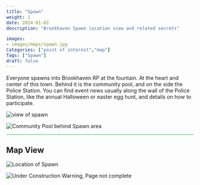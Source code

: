 ```yaml
---
title: "Spawn"
weight: 1
date: 2024-01-02
description: "Brookhaven Spawn location view and related secrets"

images:
- images/maps/spawn.jpg
Categories: ["point of interest","map"]
Tags: ["Spawn"]
draft: false
--- 
```



Everyone spawns into Brookhaven RP at the fountain. At the heart and center of this town. Behind it is the community pool, and on the side the Police Station. You can find event news usually along the wall of the Police Station, like the annual Halloween or easter egg hunt, and details on how to participate.


![view of spawn](/images/maps/spawn.jpg)

![Community Pool behind Spawn area](/images/maps/community_pool.jpg)


<hr style="background-color: #28b44c" size=8>

## Map View

![Location of Spawn](/images/maps/spawn.png)


![Under Construction Warning, Page not complete](/images/under_construction.png)

<!-- <hr style="background-color: #28b44c" size=8>

### Related CaseBook Items

- [URL](/)

<hr style="background-color: #28b44c" size=8>

### Related Quests

- [URL](/) -->